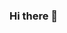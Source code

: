 ### Hi there 👋

<!--
**ai2guru/ai2guru** is a ✨ _special_ ✨ repository because its `README.md` (this file) appears on your GitHub profile.

Here are some ideas to get you started:

<div class="tenor-gif-embed" data-postid="24625099" data-share-method="host" data-aspect-ratio="2" data-width="100%">
<a href="https://tenor.com/view/coding-gif-24625099">Coding GIF</a>from <a href="https://tenor.com/search/coding-gifs">Coding GIFs</a></div> 
<script type="text/javascript" async src="https://tenor.com/embed.js"></script>
